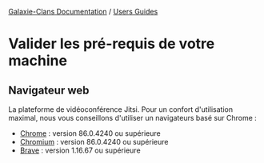 [Galaxie-Clans Documentation](README.md) / [Users Guides](_UREF__.md)

# Valider les pré-requis de votre machine

## Navigateur web

La plateforme de vidéoconférence Jitsi. Pour un confort d'utilisation maximal, nous vous conseillons d'utiliser un navigateurs basé sur Chrome :

* [Chrome](https://www.google.com/chrome/) : version 86.0.4240 ou supérieure
* [Chromium](https://www.chromium.org/) : version 86.0.4240 ou supérieure
* [Brave](https://brave.com/) : version 1.16.67 ou supérieure